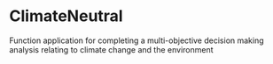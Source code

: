 # ClimateNeutral
Function application for completing a multi-objective decision making analysis relating to climate  change and the environment
